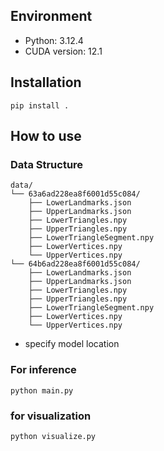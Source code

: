 ## Environment
- Python: 3.12.4
- CUDA version: 12.1

## Installation

```
pip install .
```

## How to use
### Data Structure 
```
data/
└── 63a6ad228ea8f6001d55c084/
    ├── LowerLandmarks.json
    ├── UpperLandmarks.json
    ├── LowerTriangles.npy
    ├── UpperTriangles.npy
    ├── LowerTriangleSegment.npy
    ├── LowerVertices.npy
    └── UpperVertices.npy
└── 64b6ad228ea8f6001d55c084/
    ├── LowerLandmarks.json
    ├── UpperLandmarks.json
    ├── LowerTriangles.npy
    ├── UpperTriangles.npy
    ├── LowerTriangleSegment.npy
    ├── LowerVertices.npy
    └── UpperVertices.npy
```

- specify model location 

### For inference
```
python main.py 
```

### for visualization
```
python visualize.py
```

